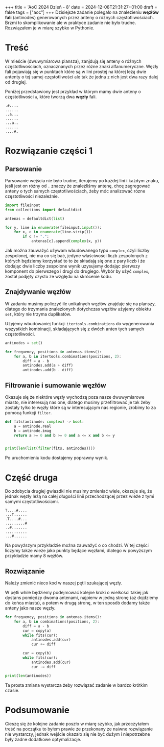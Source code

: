 +++
title = 'AoC 2024 Dzień - 8'
date = 2024-12-08T21:31:27+01:00
draft = false
tags = ["aoc"]
+++
Dzisiejsze zadanie polegało na znalezieniu **węzłów fali** (antinodes) generowanych
przez anteny o różnych częstotliwościach. Brzmi to skomplikowanie ale w praktyce zadanie
nie było trudne. Rozwiązałem je w miarę szybko w Pythonie.

# Treść
W mieście (dwuwymiarowa plansza), zanjdują się anteny o różnych częstotliwościach,
oznacznanych przez różne znaki alfanumeryczne. Węzły fali pojawiają się w punktach które
są w lini prostej na której leżą dwie antenty o tej samej częstotliwości ale tak że jedna
z nich jest dwa razy dalej od drugiej.

Poniżej przedstawiony jest przykład w którym mamy dwie anteny o częstotliwości `a`, które
tworzą dwa **węzły** fali.
```
.#....
......
..a...
......
...a..
......
....#.
```

# Rozwiązanie części 1
## Parsowanie
Parsowanie wejścia nie było trudne, iterujemy po każdej lini i każdym znaku, jeśli jest
on różny od `.` znaczy że znaleźliśmy antenę, chcę zagregować anteny o tych samych
częstotliwościach, żeby móc analizować rózne częstotliwości niezależnie.
```python
import fileinput
from collections import defaultdict

antenas = defaultdict(list)

for y, line in enumerate(fileinput.input()):
    for x, c in enumerate(line.strip()):
        if c != ".":
            antenas[c].append(complex(x, y))
```
Jak można zauważyć używam wbudowanego typu `complex`, czyli liczby zespolonej, nie ma co
się bać, jedyne właściwości liczb zespolonych z których będziemy korzystać to to że 
składają się one z pary liczb i że dodając dwie liczby zespolone wynik uzysujemy dodając
pierwszy komponent do pierwszego i drugi do drugiego. Wybór by użyć `complex`, został
podjęty czysto ze względu na skrócenie kodu.

## Znajdywanie węzłów
W zadaniu musimy policzyć ile unikalnych węzłów znajduje się na planszy, dlatego do
trzymania znalezionych dotychczas węzłów użyjemy obiektu `set`, który nie trzyma 
duplikatów.

Użyjemy wbudowaniej funkcji `itertools.combinations` do wygenerowania wszystkich 
kombinacji, składających się z dwóch anten tych samych częstotliwości.
```python
antinodes = set()

for frequency, positions in antenas.items():
    for a, b in itertools.combinations(positions, 2):
        diff = a - b
        antinodes.add(a + diff)
        antinodes.add(b - diff)
```

## Filtrowanie i sumowanie węzłów
Okazuje się że niektóre węzły wychodzą poza nasze dwuwymiarowe miasto, nie interesują
nas one, dlatego musimy przefiltrować je tak żeby zostały tylko te węzły które są w
interesującym nas regionie, zrobimy to za pomocą funkcji `filter`.
```python
def fits(antinode: complex) -> bool:
    a = antinode.real
    b = antinode.imag
    return a >= 0 and b >= 0 and a <= x and b <= y


print(len(list(filter(fits, antinodes))))
```
Po uruchomieniu kodu dostajemy poprawny wynik.

# Część druga
Do zdobycia drugiej gwiazdki nie musimy zmieniać wiele, okazuje się, że jednak węzły
leżą na całej długości linii przechodzącej przez wieże z tymi samymi częstotliwościami.
```
T....#....
...T......
.T....#...
.........#
..#.......
..........
...#......
```
Na powyższym przykładzie można zauważyć o co chodzi. W tej części liczymy także wieże
jako punkty będące węzłami, dlatego w powyższym przykładzie mamy 8 węzłów.

## Rozwiązanie
Należy zmienić nieco kod w naszej pętli szukającej węzły.

W pętli while będziemy podejmować kolejne kroki o wielkości takiej jak dystans pomiędzy
dwoma antenami, najpierw w jedną stronę (aż dojdziemy do końca miasta), a potem w drugą
stronę, w ten sposób dodamy także anteny jako nasze węzły.
```python
for frequency, positions in antenas.items():
    for a, b in combinations(positions, 2):
        diff = a - b
        cur = copy(a)
        while fits(cur):
            antinodes.add(cur)
            cur += diff

        cur = copy(b)
        while fits(cur):
            antinodes.add(cur)
            cur -= diff

print(len(antinodes))
```
Ta prosta zmiana wystarcza żeby rozwiązać zadanie w bardzo krótkim czasie.

# Podsumowanie
Cieszę się że kolejne zadanie poszło w miarę szybko, jak przeczytałem treść na początku
to byłem prawie że przekonany że naiwne rozwiązanie nie wystarczy, jednak wejście okazało
się nie być dużym i niepotrzebne były żadne dodatkowe optymalizacje.
